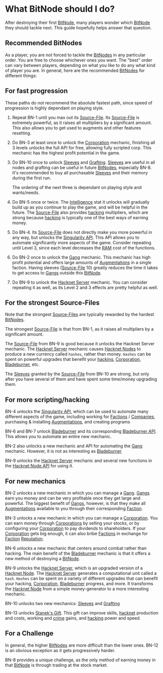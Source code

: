 # What BitNode should I do?

After destroying their first [BitNode](../advanced/bitnodes.md), many players wonder which [BitNode](../advanced/bitnodes.md) they should tackle next.
This guide hopefully helps answer that question.

## Recommended BitNodes

As a player, you are not forced to tackle the [BitNodes](../advanced/bitnodes.md) in any particular order.
You are free to choose whichever ones you want.
The "best" order can vary between players, depending on what you like to do any what kind of player you are.
In general, here are the recommended [BitNodes](../advanced/bitnodes.md) for different things:

## For fast progression

These paths do not recommend the absolute fastest path, since speed of progression is highly dependant on playing style.

1. Repeat BN-1 until you max out its [Source-File](../advanced/sourcefiles.md).
   Its [Source-File](../advanced/sourcefiles.md) is extremely powerful, as it raises all multipliers by a significant amount.
   This also allows you to get used to augments and other features resetting.

2. Do BN-3 at least once to unlock the [Corporation](../advanced/corporations.md) mechanic, finishing all 3 levels unlocks the full API for free, allowing fully scripted corp.
   This mechanic has the highest profit potential in the game.

3. Do BN-10 once to unlock [Sleeves](../advanced/sleeves.md) and [Grafting](../advanced/grafting.md).
   [Sleeves](../advanced/sleeves.md) are useful in all nodes and grafting can be useful in future [BitNodes](../advanced/bitnodes.md), especially BN-8.
   It's recommended to buy all purchasable [Sleeves](../advanced/sleeves.md) and their memory during the first run.

   The ordering of the next three is dependant on playing style and wants/needs.

4. Do BN-5 once or twice.
   The [Intelligence](../advanced/intelligence.md) stat it unlocks will gradually build up as you continue to play the game, and will be helpful in the future.
   The [Source-File](../advanced/sourcefiles.md) also provides [hacking](../basic/hacking.md) multipliers, which are strong because [hacking](../basic/hacking.md) is typically one of the best ways of earning money.

5. Do BN-4. Its [Source-File](../advanced/sourcefiles.md) does not directly make you more powerful in any way, but unlocks the [Singularity API](https://github.com/bitburner-official/bitburner-src/blob/stable/markdown/bitburner.singularity.md).
   This API allows you to automate significantly more aspects of the game.
   Consider repeating until Level 3, since each level decreases the [RAM](../basic/ram.md) cost of the functions.

6. Do BN-2 once to unlock the [Gang](../advanced/gang.md) mechanic.
   This mechanic has high profit potential and offers large amounts of [Augmentations](../basic/augmentations.md) in a single faction.
   Having sleeves ([Source-File](../advanced/sourcefiles.md) 10) greatly reduces the time it takes to get access to [Gangs](../advanced/gang.md) outside this [BitNode](../advanced/bitnodes.md).

7. Do BN-9 to unlock the [Hacknet Server](../advanced/hacknetservers.md) mechanic.
   You can consider repeating it as well, as its Level 2 and 3 effects are pretty helpful as well.

## For the strongest Source-Files

Note that the strongest [Source-Files](../advanced/sourcefiles.md) are typically rewarded by the hardest [BitNodes](../advanced/bitnodes.md).

The strongest [Source-File](../advanced/sourcefiles.md) is that from BN-1, as it raises all multipliers by a significant amount.

The [Source-File](../advanced/sourcefiles.md) from BN-9 is good because it unlocks the Hacknet Server mechanic.
The [Hacknet Server](../advanced/hacknetservers.md) mechanic causes [Hacknet Nodes](../basic/hacknet_nodes.md) to produce a new currency called `hashes`, rather than money.
`Hashes` can be spent on powerful upgrades that benefit your [hacking](../basic/hacking.md), [Corporation](../advanced/corporations.md), [Bladeburner](../advanced/bladeburners.md), etc.

The [Sleeves](../advanced/sleeves.md) granted by the [Source-File](../advanced/sourcefiles.md) from BN-10 are strong, but only after you have several of them and have spent some time/money upgrading them.

## For more scripting/hacking

BN-4 unlocks the [Singularity API](https://github.com/bitburner-official/bitburner-src/blob/stable/markdown/bitburner.singularity.md), which can be used to automate many different aspects of the game, including working for [Factions](../basic/factions.md) / [Companies](../basic/companies.md), purchasing & installing [Augmentations](../basic/augmentations.md), and creating programs

BN-6 and BN-7 unlock [Bladeburner](../advanced/bladeburners.md) and its corresponding [Bladeburner API](https://github.com/bitburner-official/bitburner-src/blob/stable/markdown/bitburner.bladeburner.md).
This allows you to automate an entire new mechanic.

BN-2 also unlocks a new mechanic and API for automating the [Gang](../advanced/gang.md) mechanic.
However, it is not as interesting as [Bladeburner](../advanced/bladeburners.md)

BN-9 unlocks the [Hacknet Server](../advanced/hacknetservers.md) mechanic and several new functions in the [Hacknet Node API](https://github.com/bitburner-official/bitburner-src/blob/stable/markdown/bitburner.hacknet.md) for using it.

## For new mechanics

BN-2 unlocks a new mechanic in which you can manage a [Gang](../advanced/gang.md).
[Gangs](../advanced/gang.md) earn you money and can be very profitable once they get large and powerful.
The biggest benefit of [Gangs](../advanced/gang.md), however, is that they make all [Augmentations](../basic/augmentations.md) available to you through their corresponding [Faction](../basic/factions.md).

BN-3 unlocks a new mechanic in which you can manage a [Corporation](../advanced/corporations.md).
You can earn money through [Corporations](../advanced/corporations.md) by selling your stocks, or by configuring your [Corporation](../advanced/corporations.md) to pay dividends to shareholders.
If your [Corporation](../advanced/corporations.md) gets big enough, it can also bribe [Factions](../basic/factions.md) in exchange for [Faction](../basic/factions.md) [Reputation](../basic/reputation.md).

BN-6 unlocks a new mechanic that centers around combat rather than hacking.
The main benefit of the [Bladeburner](../advanced/bladeburners.md) mechanic is that it offers a new method of destroying a [BitNode](../advanced/bitnodes.md).

BN-9 unlocks the [Hacknet Server](../advanced/hacknetservers.md), which is an upgraded version of a [Hacknet Node](../basic/hacknet_nodes.md).
The [Hacknet Server](../advanced/hacknetservers.md) generates a computational unit called a `hash`.
`Hashes` can be spent on a variety of different upgrades that can benefit your hacking, [Corporation](../advanced/corporations.md), [Bladeburner](../advanced/bladeburners.md) progress, and more.
It transforms the [Hacknet Node](../basic/hacknet_nodes.md) from a simple money-generator to a more interesting mechanic.

BN-10 unlocks two new mechanics: [Sleeves](../advanced/sleeves.md) and [Grafting](../advanced/grafting.md)

BN-13 unlocks [Stanek's Gift](../advanced/stanek.md). This gift can improve skills, [hacknet](../basic/hacknet_nodes.md) production and costs, working and [crime](../basic/crimes.md) gains, and [hacking](../basic/hacking.md) power and speed.

## For a Challenge

In general, the higher [BitNodes](../advanced/bitnodes.md) are more difficult than the lower ones.
BN-12 is an obvious exception as it gets progressively harder.

BN-8 provides a unique challenge, as the only method of earning money in that [BitNode](../advanced/bitnodes.md) is through trading at the stock market.
